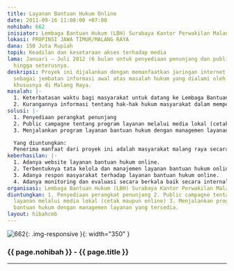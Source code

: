 ```yaml
---
title: Layanan Bantuan Hukum Online
date: 2011-09-16 11:08:00 +07:00
nohibah: 662
inisiator: Lembaga Bantuan Hukum (LBH) Surabaya Kantor Perwakilan Malang
lokasi: PROPINSI JAWA TIMUR/MALANG RAYA
dana: 150 Juta Rupiah
topik: Keadilan dan kesetaraan akses terhadap media
lama: Januari – Juli 2012 (6 bulan untuk penyediaan penunjang dan public campagne)
  hingga seterusnya.
deskripsi: Proyek ini dijalankan dengan memanfaatkan jaringan internet yang berfungsi
  sebagai jembatan informasi awal atas masalah hukum yang dialami oleh masyarakat,
  khususnya di Malang Raya.
masalah: |-
  1. Keterbatasan waktu bagi masyarakat untuk datang ke Lembaga Bantuan Hukum.
  2. Kurangannya informasi tentang hak-hak hukum masyarakat dalam memperoleh akses keadilan.
solusi: |-
  1. Penyediaan perangkat penunjang
  2. Public campagne tentang program layanan melalui media lokal (cetak maupun online)
  3. Menjalankan program layanan bantuan hukum dengan managemen layanan yang tersedia.

  Yang diuntungkan:
  Penerima manfaat dari proyek ini adalah masyarakat malang raya secara khusus dan masyarakat umum.
keberhasilan: |-
  1. Adanya website layanan bantuan hukum online.
  2. Terbentuknya tata kelola dan manajemen layanan bantuan hukum online
  3. Adanya respon masyarakat terhadap layanan bantuan hukum online.
  4. Adanya monitoring dan evaluasi secara berkala baik secara internal oleh penerima hibah maupun secara eksternal oleh pemberi hibah
organisasi: Lembaga Bantuan Hukum (LBH) Surabaya Kantor Perwakilan Malang
diuntungkan: 1. Penyediaan perangkat penunjang 2. Public campagne tentang program
  layanan melalui media lokal (cetak maupun online) 3. Menjalankan program layanan
  bantuan hukum dengan managemen layanan yang tersedia.
layout: hibahcmb
---
```


![662](/static/img/hibahcmb/662.png){: .img-responsive }{: width="350" }

### {{ page.nohibah }} - {{ page.title }}

---
